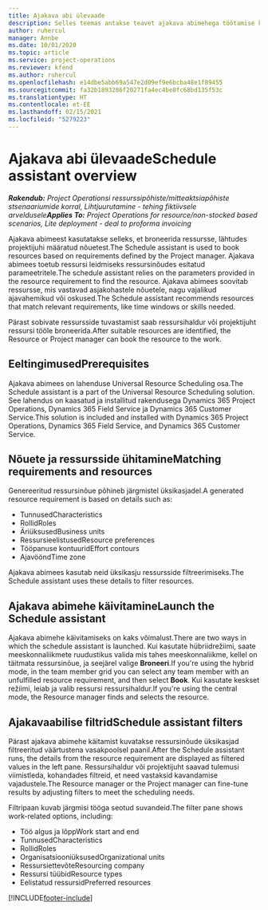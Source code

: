 ```yaml
---
title: Ajakava abi ülevaade
description: Selles teemas antakse teavet ajakava abimehega töötamise kohta ressursside broneerimisel.
author: ruhercul
manager: Annbe
ms.date: 10/01/2020
ms.topic: article
ms.service: project-operations
ms.reviewer: kfend
ms.author: ruhercul
ms.openlocfilehash: e14dbe5abb69a547e2d09ef9e6bcba48e1f89455
ms.sourcegitcommit: fa32b1893286f20271fa4ec4be8fc68bd135f53c
ms.translationtype: HT
ms.contentlocale: et-EE
ms.lasthandoff: 02/15/2021
ms.locfileid: "5279223"
---
```

# <a name="schedule-assistant-overview"></a><span data-ttu-id="25af5-103">Ajakava abi ülevaade</span><span class="sxs-lookup"><span data-stu-id="25af5-103">Schedule assistant overview</span></span>

<span data-ttu-id="25af5-104">_**Rakendub:** Project Operationsi ressurssipõhiste/mitteaktsiapõhiste stsenaariumide korral,  Lihtjuurutamine - tehing fiktiivsele arveldusele_</span><span class="sxs-lookup"><span data-stu-id="25af5-104">_**Applies To:** Project Operations for resource/non-stocked based scenarios, Lite deployment - deal to proforma invoicing_</span></span>

<span data-ttu-id="25af5-105">Ajakava abimeest kasutatakse selleks, et broneerida ressursse, lähtudes projektijuhi määratud nõuetest.</span><span class="sxs-lookup"><span data-stu-id="25af5-105">The Schedule assistant is used to book resources based on requirements defined by the Project manager.</span></span> <span data-ttu-id="25af5-106">Ajakava abimees toetub ressursi leidmiseks ressursinõudes esitatud parameetritele.</span><span class="sxs-lookup"><span data-stu-id="25af5-106">The schedule assistant relies on the parameters provided in the resource requirement to find the resource.</span></span> <span data-ttu-id="25af5-107">Ajakava abimees soovitab ressursse, mis vastavad asjakohastele nõuetele, nagu vajalikud ajavahemikud või oskused.</span><span class="sxs-lookup"><span data-stu-id="25af5-107">The Schedule assistant recommends resources that match relevant requirements, like time windows or skills needed.</span></span>

<span data-ttu-id="25af5-108">Pärast sobivate ressursside tuvastamist saab ressursihaldur või projektijuht ressursi tööle broneerida.</span><span class="sxs-lookup"><span data-stu-id="25af5-108">After suitable resources are identified, the Resource or Project manager can book the resource to the work.</span></span>

## <a name="prerequisites"></a><span data-ttu-id="25af5-109">Eeltingimused</span><span class="sxs-lookup"><span data-stu-id="25af5-109">Prerequisites</span></span>

<span data-ttu-id="25af5-110">Ajakava abimees on lahenduse Universal Resource Scheduling osa.</span><span class="sxs-lookup"><span data-stu-id="25af5-110">The Schedule assistant is a part of the Universal Resource Scheduling solution.</span></span> <span data-ttu-id="25af5-111">See lahendus on kaasatud ja installitud rakendusega Dynamics 365 Project Operations, Dynamics 365 Field Service ja Dynamics 365 Customer Service.</span><span class="sxs-lookup"><span data-stu-id="25af5-111">This solution is included and installed with Dynamics 365 Project Operations, Dynamics 365 Field Service, and Dynamics 365 Customer Service.</span></span>

## <a name="matching-requirements-and-resources"></a><span data-ttu-id="25af5-112">Nõuete ja ressursside ühitamine</span><span class="sxs-lookup"><span data-stu-id="25af5-112">Matching requirements and resources</span></span>

<span data-ttu-id="25af5-113">Genereeritud ressursinõue põhineb järgmistel üksikasjadel.</span><span class="sxs-lookup"><span data-stu-id="25af5-113">A generated resource requirement is based on details such as:</span></span>

-   <span data-ttu-id="25af5-114">Tunnused</span><span class="sxs-lookup"><span data-stu-id="25af5-114">Characteristics</span></span>
-   <span data-ttu-id="25af5-115">Rollid</span><span class="sxs-lookup"><span data-stu-id="25af5-115">Roles</span></span>
-   <span data-ttu-id="25af5-116">Äriüksused</span><span class="sxs-lookup"><span data-stu-id="25af5-116">Business units</span></span>
-   <span data-ttu-id="25af5-117">Ressursieelistused</span><span class="sxs-lookup"><span data-stu-id="25af5-117">Resource preferences</span></span>
-   <span data-ttu-id="25af5-118">Tööpanuse kontuurid</span><span class="sxs-lookup"><span data-stu-id="25af5-118">Effort contours</span></span>
-   <span data-ttu-id="25af5-119">Ajavöönd</span><span class="sxs-lookup"><span data-stu-id="25af5-119">Time zone</span></span>

<span data-ttu-id="25af5-120">Ajakava abimees kasutab neid üksikasju ressursside filtreerimiseks.</span><span class="sxs-lookup"><span data-stu-id="25af5-120">The Schedule assistant uses these details to filter resources.</span></span>

## <a name="launch-the-schedule-assistant"></a><span data-ttu-id="25af5-121">Ajakava abimehe käivitamine</span><span class="sxs-lookup"><span data-stu-id="25af5-121">Launch the Schedule assistant</span></span>

<span data-ttu-id="25af5-122">Ajakava abimehe käivitamiseks on kaks võimalust.</span><span class="sxs-lookup"><span data-stu-id="25af5-122">There are two ways in which the schedule assistant is launched.</span></span> <span data-ttu-id="25af5-123">Kui kasutate hübriidrežiimi, saate meeskonnaliikmete ruudustikus valida mis tahes meeskonnaliikme, kellel on täitmata ressursinõue, ja seejärel valige **Broneeri**.</span><span class="sxs-lookup"><span data-stu-id="25af5-123">If you're using the hybrid mode, in the team member grid you can select any team member with an unfulfilled resource requirement, and then select **Book**.</span></span> <span data-ttu-id="25af5-124">Kui kasutate keskset režiimi, leiab ja valib ressursi ressursihaldur.</span><span class="sxs-lookup"><span data-stu-id="25af5-124">If you're using the central mode, the Resource manager finds and selects the resource.</span></span>

## <a name="schedule-assistant-filters"></a><span data-ttu-id="25af5-125">Ajakavaabilise filtrid</span><span class="sxs-lookup"><span data-stu-id="25af5-125">Schedule assistant filters</span></span>

<span data-ttu-id="25af5-126">Pärast ajakava abimehe käitamist kuvatakse ressursinõude üksikasjad filtreeritud väärtustena vasakpoolsel paanil.</span><span class="sxs-lookup"><span data-stu-id="25af5-126">After the Schedule assistant runs, the details from the resource requirement are displayed as filtered values in the left pane.</span></span> <span data-ttu-id="25af5-127">Ressursihaldur või projektijuht saavad tulemusi viimistleda, kohandades filtreid, et need vastaksid kavandamise vajadustele.</span><span class="sxs-lookup"><span data-stu-id="25af5-127">The Resource manager or the Project manager can fine-tune results by adjusting filters to meet the scheduling needs.</span></span>

<span data-ttu-id="25af5-128">Filtripaan kuvab järgmisi tööga seotud suvandeid.</span><span class="sxs-lookup"><span data-stu-id="25af5-128">The filter pane shows work-related options, including:</span></span>

-   <span data-ttu-id="25af5-129">Töö algus ja lõpp</span><span class="sxs-lookup"><span data-stu-id="25af5-129">Work start and end</span></span>
-   <span data-ttu-id="25af5-130">Tunnused</span><span class="sxs-lookup"><span data-stu-id="25af5-130">Characteristics</span></span>
-   <span data-ttu-id="25af5-131">Rollid</span><span class="sxs-lookup"><span data-stu-id="25af5-131">Roles</span></span>
-   <span data-ttu-id="25af5-132">Organisatsiooniüksused</span><span class="sxs-lookup"><span data-stu-id="25af5-132">Organizational units</span></span>
-   <span data-ttu-id="25af5-133">Ressursiettevõte</span><span class="sxs-lookup"><span data-stu-id="25af5-133">Resourcing company</span></span>
-   <span data-ttu-id="25af5-134">Ressursi tüübid</span><span class="sxs-lookup"><span data-stu-id="25af5-134">Resource types</span></span>
-   <span data-ttu-id="25af5-135">Eelistatud ressursid</span><span class="sxs-lookup"><span data-stu-id="25af5-135">Preferred resources</span></span>


[!INCLUDE[footer-include](../includes/footer-banner.md)]